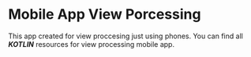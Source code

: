 # Mobile App View Porcessing

This app created for view proccesing just using phones.
You can find all ***KOTLIN*** resources for view processing mobile app.